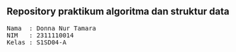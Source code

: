 ## Repository praktikum algoritma dan struktur data

<pre>
Nama  : Donna Nur Tamara
NIM   : 2311110014
Kelas : S1SD04-A
</pre>
